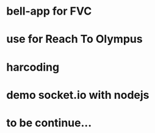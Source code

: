 # bell-app for FVC
# use for Reach To Olympus
# harcoding
# demo socket.io with nodejs
# to be continue...
